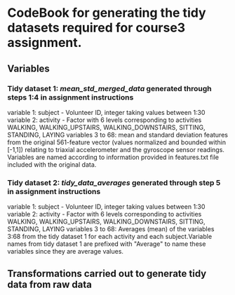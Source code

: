 # CodeBook for generating the tidy datasets required for course3 assignment.

## Variables

### Tidy dataset 1: <i>mean_std_merged_data</i> generated through steps 1:4 in assignment instructions

variable 1: subject - Volunteer ID, integer taking values between 1:30
variable 2: activity - Factor with 6 levels corresponding to activities WALKING, WALKING_UPSTAIRS, WALKING_DOWNSTAIRS, SITTING, STANDING,  LAYING
variables 3 to 68: mean and standard deviation features from the original 561-feature vector (values normalized and bounded within [-1,1]) relating to triaxial accelerometer and the gyroscope sensor readings. Variables are named according to information provided in features.txt file included with the original data.

### Tidy dataset 2: <i>tidy_data_averages</i> generated through step 5 in assignment instructions

variable 1: subject - Volunteer ID, integer taking values between 1:30
variable 2: activity - Factor with 6 levels corresponding to activities WALKING, WALKING_UPSTAIRS, WALKING_DOWNSTAIRS, SITTING, STANDING,  LAYING
variables 3 to 68: Averages (mean) of the variables 3:68 from the tidy dataset 1 for each activity and each subject.Variable names from tidy dataset 1 are prefixed with "Average" to name these variables since they are average values.

## Transformations carried out to generate tidy data from raw data
